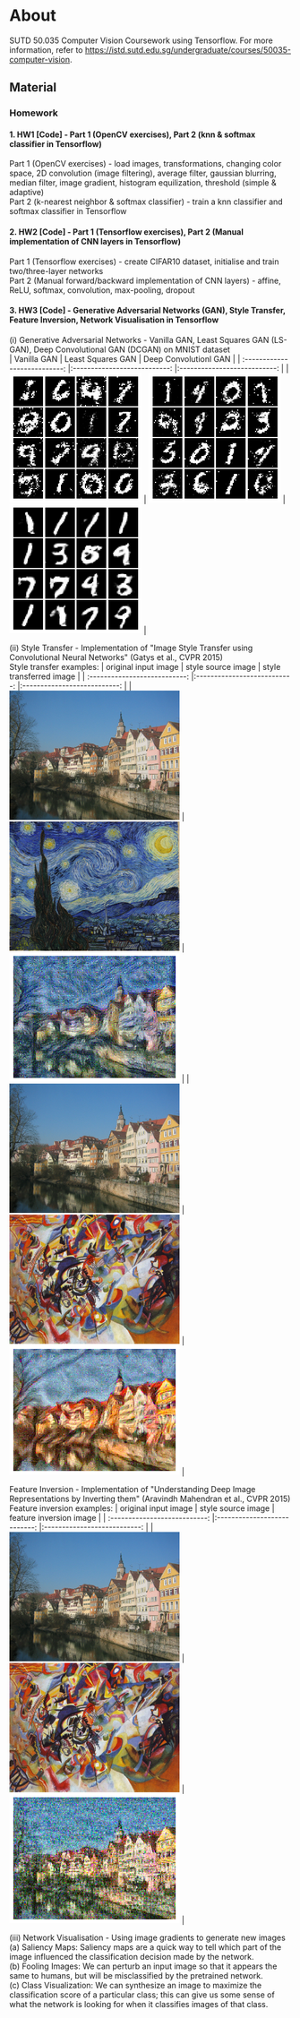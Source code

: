 # About
SUTD 50.035 Computer Vision Coursework using Tensorflow. For more information, refer to https://istd.sutd.edu.sg/undergraduate/courses/50035-computer-vision.

## Material
### Homework
#### 1. HW1 [Code] - Part 1 (OpenCV exercises), Part 2 (knn & softmax classifier in Tensorflow) 
Part 1 (OpenCV exercises) - load images, transformations, changing color space, 2D convolution (image filtering), average filter, gaussian blurring, median filter, image gradient, histogram equilization, threshold (simple & adaptive)  
Part 2 (k-nearest neighbor & softmax classifier) - train a knn classifier and softmax classifier in Tensorflow

#### 2. HW2 [Code] - Part 1 (Tensorflow exercises), Part 2 (Manual implementation of CNN layers in Tensorflow)
Part 1 (Tensorflow exercises) - create CIFAR10 dataset, initialise and train two/three-layer networks  
Part 2 (Manual forward/backward implementation of CNN layers) - affine, ReLU, softmax, convolution, max-pooling, dropout 

#### 3. HW3 [Code] - Generative Adversarial Networks (GAN), Style Transfer, Feature Inversion, Network Visualisation in Tensorflow
(i) Generative Adversarial Networks - Vanilla GAN, Least Squares GAN (LS-GAN), Deep Convolutional GAN (DCGAN) on MNIST dataset  
|		  Vanilla GAN	     | 		  Least Squares GAN     |  Deep Convolutionl GAN	     | 
| :---------------------------: |:---------------------------: |:---------------------------: |
| ![Image of vanilla gan](imgs/vanilla-gan.png) | ![Image of least squares gan](imgs/ls-gan.png) |![Image of dcgan](imgs/dc-gan.png) |

(ii) Style Transfer - Implementation of "Image Style Transfer using Convolutional Neural Networks" (Gatys et al., CVPR 2015)  
Style transfer examples:
|		  original input image	     | 		  style source image      |  style transferred image	     | 
| :---------------------------: |:---------------------------: |:---------------------------: |
| <img src="imgs/input-source.jpg" width="304" height="231"> | <img src="imgs/style-source-1.jpg" width="304" height="231"> | <img src="imgs/style-transfer-1.png" width="304" height="231"> |
| <img src="imgs/input-source.jpg" width="304" height="231"> | <img src="imgs/style-source-2.jpg" width="304" height="231"> | <img src="imgs/style-transfer-2.png" width="304" height="231"> |  

Feature Inversion - Implementation of "Understanding Deep Image Representations by Inverting them" (Aravindh Mahendran et al., CVPR 2015)  
Feature inversion examples:
|		  original input image	     | 		  style source image      |  feature inversion image	     | 
| :---------------------------: |:---------------------------: |:---------------------------: |
| <img src="imgs/input-source.jpg" width="304" height="231"> | <img src="imgs/style-source-2.jpg" width="304" height="231"> | <img src="imgs/feature-inversion-2.png" width="304" height="231"> | 

(iii) Network Visualisation - Using image gradients to generate new images  
(a) Saliency Maps: Saliency maps are a quick way to tell which part of the image influenced the classification decision made by the network.  
(b) Fooling Images: We can perturb an input image so that it appears the same to humans, but will be misclassified by the pretrained network.  
(c) Class Visualization: We can synthesize an image to maximize the classification score of a particular class; this can give us some sense of what the network is looking for when it classifies images of that class.  

